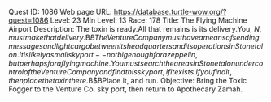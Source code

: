 Quest ID: 1086
Web page URL: https://database.turtle-wow.org/?quest=1086
Level: 23
Min Level: 13
Race: 178
Title: The Flying Machine Airport
Description: The toxin is ready.All that remains is its delivery.You, $N, must make that delivery.$B$BThe Venture Company must have a means of sending messages and light cargo between its headquarters and its operations in Stonetalon.It is likely a small sky port -- not big enough for a zeppelin, but perhaps for a flying machine.You must search the areas in Stonetalon under control of the Venture Company and find this sky port, if it exists.If you find it, then place the toxin there.$B$BPlace it, and run.
Objective: Bring the Toxic Fogger to the Venture Co. sky port, then return to Apothecary Zamah.
